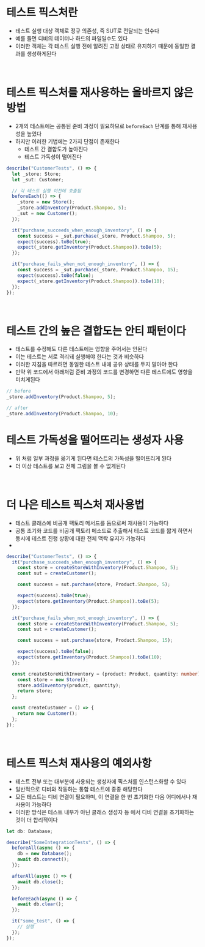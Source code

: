 # 테스트 픽스처란

- 테스트 실행 대상 객체로 정규 의존성, 즉 SUT로 전달되는 인수다
- 예를 들면 디비의 데이터나 하드의 파일일수도 있다
- 이러한 객체는 각 테스트 실행 전에 알려진 고정 상태로 유지하기 때문에 동일한 결과를 생성하게된다

<br>

# 테스트 픽스처를 재사용하는 올바르지 않은 방법

- 2개의 테스트에는 공통된 준비 과정이 필요하므로 `beforeEach` 단계를 통해 재사용성을 높였다
- 하지만 이러한 기법에는 2가지 단점이 존재한다
  - 테스트 간 결합도가 높아진다
  - 테스트 가독성이 떨어진다

```ts
describe("CustomerTests", () => {
  let _store: Store;
  let _sut: Customer;

  // 각 테스트 실행 이전에 호출됨
  beforeEach(() => {
    _store = new Store();
    _store.addInventory(Product.Shampoo, 5);
    _sut = new Customer();
  });

  it("purchase_succeeds_when_enough_inventory", () => {
    const success = _sut.purchase(_store, Product.Shampoo, 5);
    expect(success).toBe(true);
    expect(_store.getInventory(Product.Shampoo)).toBe(5);
  });

  it("purchase_fails_when_not_enough_inventory", () => {
    const success = _sut.purchase(_store, Product.Shampoo, 15);
    expect(success).toBe(false);
    expect(_store.getInventory(Product.Shampoo)).toBe(10);
  });
});
```

<br>

# 테스트 간의 높은 결합도는 안티 패턴이다

- 테스트를 수정해도 다른 테스트에는 영향을 주어서는 안된다
- 이는 테스트는 서로 격리돼 실행해야 한다는 것과 비슷하다
- 이러한 지침을 따르려면 동일한 테스트 내에 공유 상태를 두지 말아야 한다
- 만약 위 코드에서 아래처럼 준비 과정의 코드를 변경하면 다른 테스트에도 영향을 미치게된다

```ts
// before
_store.addInventory(Product.Shampoo, 5);

// after
_store.addInventory(Product.Shampoo, 10);
```

<be>

# 테스트 가독성을 떨어뜨리는 생성자 사용

- 위 처럼 일부 과정을 옮기게 된다면 테스트의 가독성을 떨어뜨리게 된다
- 더 이상 테스트를 보고 전체 그림을 볼 수 없게된다

<br>

# 더 나은 테스트 픽스처 재사용법

- 테스트 클래스에 비공개 팩토리 메서드를 둠으로써 재사용이 가능하다
- 공통 초기화 코드를 비공개 팩토리 메소드로 추출해서 테스트 코드를 짧게 하면서 동시에 테스트 진행 상황에 대한 전체 맥락 유지가 가능하다
-

```ts
describe("CustomerTests", () => {
  it("purchase_succeeds_when_enough_inventory", () => {
    const store = createStoreWithInventory(Product.Shampoo, 5);
    const sut = createCustomer();

    const success = sut.purchase(store, Product.Shampoo, 5);

    expect(success).toBe(true);
    expect(store.getInventory(Product.Shampoo)).toBe(5);
  });

  it("purchase_fails_when_not_enough_inventory", () => {
    const store = createStoreWithInventory(Product.Shampoo, 5);
    const sut = createCustomer();

    const success = sut.purchase(store, Product.Shampoo, 15);

    expect(success).toBe(false);
    expect(store.getInventory(Product.Shampoo)).toBe(10);
  });

  const createStoreWithInventory = (product: Product, quantity: number) => {
    const store = new Store();
    store.addInventory(product, quantity);
    return store;
  };

  const createCustomer = () => {
    return new Customer();
  };
});
```

<br>

# 테스트 픽스처 재사용의 예외사항

- 테스트 전부 또는 대부분에 사용되는 생성자에 픽스처를 인스턴스화할 수 있다
- 일반적으로 디비와 작동하는 통합 테스트에 종종 해당한다
- 모든 테스트는 디비 연결이 필요하며, 이 연결을 한 번 초기화한 다음 어디에서나 재사용이 가능하다
- 이러한 방식은 테스트 내부가 아닌 클래스 생성자 등 에서 디비 연결을 초기화하는 것이 더 합리적이다

```ts
let db: Database;

describe("SomeIntegrationTests", () => {
  beforeAll(async () => {
    db = new Database();
    await db.connect();
  });

  afterAll(async () => {
    await db.close();
  });

  beforeEach(async () => {
    await db.clear();
  });

  it("some_test", () => {
    // 실행
  });
});
```
